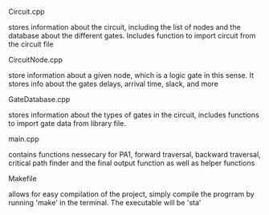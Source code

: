 Circuit.cpp

stores information about the circuit, including the list of nodes and the database about the different gates.
Includes function to import circuit from the circuit file

CircuitNode.cpp

store information about a given node, which is a logic gate in this sense. It stores info about the gates delays, arrival time, slack, and more

GateDatabase.cpp

stores information about the types of gates in the circuit, includes functions to import gate data from library file.

main.cpp

contains functions nessecary for PA1, forward traversal, backward traversal, critical path finder and the final output function as well as helper functions

Makefile

allows for easy compilation of the project, simply compile the progrram by running 'make' in the terminal. The executable will be 'sta'
